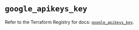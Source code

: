 # `google_apikeys_key`

Refer to the Terraform Registry for docs: [`google_apikeys_key`](https://registry.terraform.io/providers/hashicorp/google/6.14.0/docs/resources/apikeys_key).
